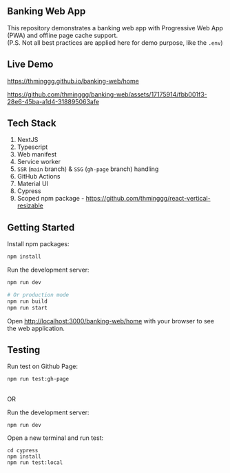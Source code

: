 ## Banking Web App

This repository demonstrates a banking web app with Progressive Web App (PWA) and offline page cache support. <br />
(P.S. Not all best practices are applied here for demo purpose, like the `.env`)

## Live Demo

https://thminggg.github.io/banking-web/home

https://github.com/thminggg/banking-web/assets/17175914/fbb001f3-28e6-45ba-a1d4-318895063afe

## Tech Stack

1. NextJS
2. Typescript
3. Web manifest
4. Service worker
5. `SSR` (`main` branch) & `SSG` (`gh-page` branch) handling
6. GitHub Actions
7. Material UI
8. Cypress
9. Scoped npm package - https://github.com/thminggg/react-vertical-resizable

## Getting Started

Install npm packages:

```bash
npm install
```

Run the development server:

```bash
npm run dev

# Or production mode
npm run build
npm run start
```

Open [http://localhost:3000/banking-web/home](http://localhost:3000/banking-web/home) with your browser to see the web application.

## Testing

Run test on Github Page:

```
npm run test:gh-page
```

<br />
OR

<br />

Run the development server:

```
npm run dev
```

Open a new terminal and run test:

```
cd cypress
npm install
npm run test:local
```
